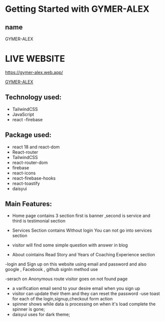 # Getting Started with GYMER-ALEX

## name

GYMER-ALEX

#  LIVE WEBSITE 


https://gymer-alex.web.app/


[GYMER-ALEX](https://gymer-alex.web.app/)


## Technology used:

- TailwindCSS
- JavaScript
- react
-firebase

## Package used:

- react 18 and react-dom
- React-router
- TailwindCSS
- react-router-dom
- firebase
- react-icons
- react-firebase-hooks
- react-toastify
- daisyui


## Main Features:

- Home page contains 3 section first is banner ,second is service and third is testimonial section


- Services Section contains Without login You can not go into services section 

- visitor will find some simple question with answer in blog

- About cointains Read Story and Years of Coaching Experience section

-login and Sign up on this website using email and password and also google , Facebook , github signIn method  use 

-serach on Anonymous route visitor goes on not found page

- a varification email send to your desire email when you sign up
- visitor can update their them and they can reset the password
-use toast for each of the login,signup,checkout form action 
- spinner shows while data is processing on  when  it's load complete the spinner is gone;
- daisyui uses for dark theme;   

